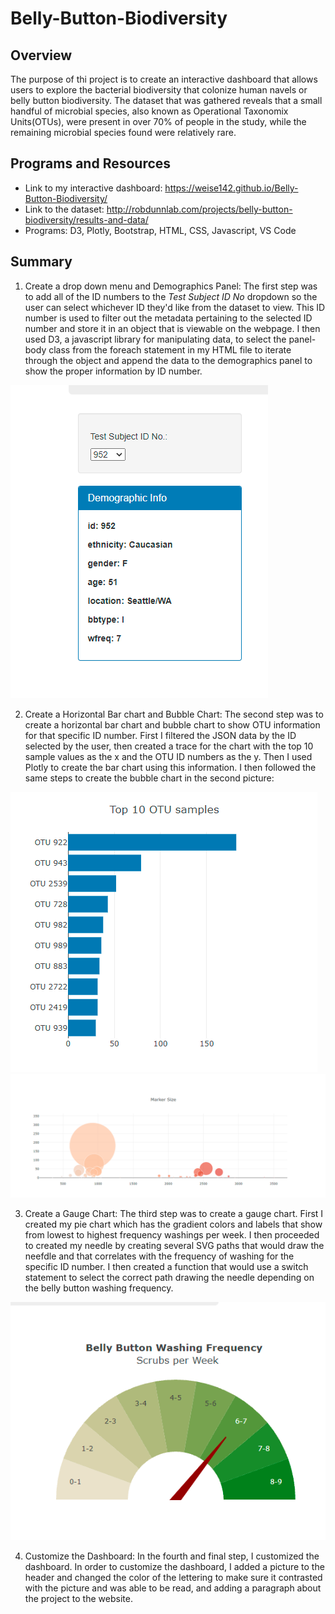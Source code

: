 # Belly-Button-Biodiversity
## Overview
The purpose of thi project is to create an interactive dashboard that allows users to explore the bacterial biodiversity that colonize human navels or belly button biodiversity. The dataset that was gathered reveals that a small handful of microbial species, also known as Operational Taxonomix Units(OTUs), were present in over 70% of people in the study, while the remaining microbial species found were relatively rare.
## Programs and Resources
- Link to my interactive dashboard: https://weise142.github.io/Belly-Button-Biodiversity/
- Link to the dataset: http://robdunnlab.com/projects/belly-button-biodiversity/results-and-data/
- Programs: D3, Plotly, Bootstrap, HTML, CSS, Javascript, VS Code
## Summary
1. Create a drop down menu and Demographics Panel: The first step was to add all of the ID numbers to the _Test Subject ID No_ dropdown so the user can select whichever ID they'd like from the dataset to view. This ID number is used to filter out the metadata pertaining to the selected ID number and store it in an object that is viewable on the webpage. I then used D3, a javascript library for manipulating data, to select the panel-body class from the foreach statement in my HTML file to iterate through the object and append the data to the demographics panel to show the proper information by ID number.

![This is an image](https://github.com/weise142/Belly-Button-Biodiversity/blob/main/drop%20down%20menu.PNG)

 2. Create a Horizontal Bar chart and Bubble Chart: The second step was to create a horizontal bar chart and bubble chart to show OTU information for that specific ID number. First I filtered the JSON data by the ID selected by the user, then created a trace for the chart with the top 10 sample values as the x and the OTU ID numbers as the y. Then I used Plotly to create the bar chart using this information. I then followed the same steps to create the bubble chart in the second picture:

 ![This is an image](https://github.com/weise142/Belly-Button-Biodiversity/blob/main/OTU.PNG)
 ![This is an image](https://github.com/weise142/Belly-Button-Biodiversity/blob/main/bubble%20graph.PNG)
 
 3. Create a Gauge Chart: The third step was to create a gauge chart. First I created my pie chart which has the gradient colors and labels that show from lowest to highest frequency washings per week. I then proceeded to created my needle by creating several SVG paths that would draw the neefdle and that correlates with the frequency of washing for the specific ID number. I then created a function that would use a switch statement to select the correct path drawing the needle depending on the belly button washing frequency. 

![This is an image](https://github.com/weise142/Belly-Button-Biodiversity/blob/main/Gauge.PNG)

4. Customize the Dashboard: In the fourth and final step, I customized the dashboard. In order to customize the dashboard, I added a picture to the header and changed the color of the lettering to make sure it contrasted with the picture and was able to be read, and adding a paragraph about the project to the website.
